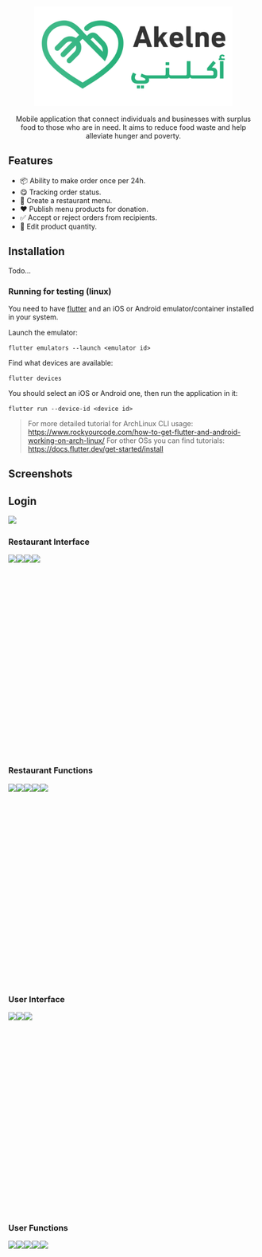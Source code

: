 <div align = center>

<img src="./assets/images/logo.png" height="200">

Mobile application that connect individuals and businesses with surplus food to those who are in need. It aims to reduce food waste and help alleviate hunger and poverty.

</div>

## Features

- 📦 Ability to make order once per 24h.
- 😋 Tracking order status.
- 🍱 Create a restaurant menu.
- ❤️ Publish menu products for donation.
- ✅ Accept or reject orders from recipients.
- 🔢 Edit product quantity.

## Installation

Todo...

### Running for testing (linux)

You need to have [flutter](https://flutter.dev/) and an iOS or Android emulator/container installed in your system.

Launch the emulator:

```terminal
flutter emulators --launch <emulator id>
```

Find what devices are available:

```terminal
flutter devices
```

You should select an iOS or Android one, then run the application in it:

```terminal
flutter run --device-id <device id>
```

> For more detailed tutorial for ArchLinux CLI usage: <https://www.rockyourcode.com/how-to-get-flutter-and-android-working-on-arch-linux/>
> For other OSs you can find tutorials: <https://docs.flutter.dev/get-started/install>

## Screenshots
## Login
<img src="https://user-images.githubusercontent.com/40364775/229407491-3372c6e6-b8a8-4c84-b199-23d9058c2295.png" height="400">

### Restaurant Interface

<div style="display: flex;">
  <img src="https://user-images.githubusercontent.com/40364775/229409819-9a23cec6-1feb-4309-99d4-e10216b9a6dd.png" height="400">
  <img src="https://user-images.githubusercontent.com/40364775/229409690-ba838760-0d78-4829-a315-ac0c8664efe1.png" height="400">
  <img src="https://user-images.githubusercontent.com/40364775/229410808-4e03d4d4-099a-4e31-91ed-7e865ab5af87.png" height="400">
  <img src="https://user-images.githubusercontent.com/40364775/229409926-bfbe2ce6-8861-4c77-bf77-cb48b80d8d25.png" height="400">
</div>

### Restaurant Functions

<div style="display: flex;">
  <img src="https://user-images.githubusercontent.com/40364775/229413361-c64b8071-adf4-4caf-badb-793f807080f7.png" height="400">
  <img src="https://user-images.githubusercontent.com/40364775/229409727-77b8cd59-8685-423f-bef9-68021d7c860d.png" height="400">
  <img src="https://user-images.githubusercontent.com/40364775/229410878-69afa0da-4ceb-4151-a316-c2ee1d143f23.png" height="400">
  <img src="https://user-images.githubusercontent.com/40364775/229413529-b620bfa3-475c-4cb1-af70-a85e7e88dced.png" height="400">
  <img src="https://user-images.githubusercontent.com/40364775/229409949-245f4fea-713f-4d92-acea-39bbd88bafa7.png" height="400">
</div>

### User Interface

<div style="display: flex;">
  <img src="https://user-images.githubusercontent.com/40364775/229410032-e43d31c8-0d39-4d0b-a9d4-c8a33cd389a1.png" height="400">
  <img src="https://user-images.githubusercontent.com/40364775/229410114-161e0d70-fa77-4cf5-bd42-9b70edea0c02.png" height="400">
  <img src="https://user-images.githubusercontent.com/40364775/229412680-5ce248f0-abb5-4f86-9f7d-e6856790f50d.png" height="400">
</div>

### User Functions

<div style="display: flex;">
  <img src="https://user-images.githubusercontent.com/40364775/229410066-bc1e70ac-df76-408e-8bcb-a2d701535513.png" height="400">
  <img src="https://user-images.githubusercontent.com/40364775/229412876-9013c280-ab55-4424-b481-be8b47b4095f.png" height="400">
  <img src="https://user-images.githubusercontent.com/40364775/229412529-2fbf4546-4098-41ad-831a-e509c01b5b11.png" height="400">
  <img src="https://user-images.githubusercontent.com/40364775/229410976-f80b9ccc-5c6a-4874-aec6-21d0e4cb670c.png" height="400">
  <img src="https://user-images.githubusercontent.com/40364775/229411036-6cc64b64-4d23-498d-a9b0-37f399d59a8c.png" height="400">
</div>








